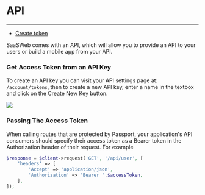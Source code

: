# API

---

- [Create token](#section-1)

SaaSWeb comes with an API, which will allow you to provide an API to your users or build a mobile app from your API.

<a name="section-1"></a>

### Get Access Token from an API Key

To create an API key you can visit your API settings page at: `/account/tokens`, then to create a new API key, enter a name in the textbox and click on the Create New Key button.

<img src="{{ asset('img/screens/api.png') }}">

### Passing The Access Token

When calling routes that are protected by Passport, your application's API consumers should specify their access token as a Bearer token in the Authorization header of their request. For example

```php 
$response = $client->request('GET', '/api/user', [
    'headers' => [
        'Accept' => 'application/json',
        'Authorization' => 'Bearer '.$accessToken,
    ],
]);
```
